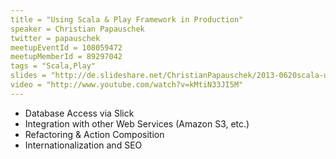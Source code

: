 ```yaml
---
title = "Using Scala & Play Framework in Production"
speaker = Christian Papauschek
twitter = papauschek
meetupEventId = 108059472
meetupMemberId = 89297042
tags = "Scala,Play"
slides = "http://de.slideshare.net/ChristianPapauschek/2013-0620scala-usergroupviennasektor5playframework2pitfalls"
video = "http://www.youtube.com/watch?v=kMtiN33JI5M"
---
```

* Database Access via Slick 
* Integration with other Web Services (Amazon S3, etc.) 
* Refactoring & Action Composition 
* Internationalization and SEO
